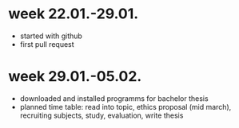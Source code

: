 # week 22.01.-29.01.

- started with github
- first pull request


# week 29.01.-05.02.

- downloaded and installed programms for bachelor thesis 
- planned time table: read into topic, ethics proposal (mid march), recruiting subjects, study, evaluation, write thesis
